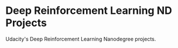 # Deep Reinforcement Learning ND Projects
 Udacity's Deep Reinforcement Learning Nanodegree projects.
